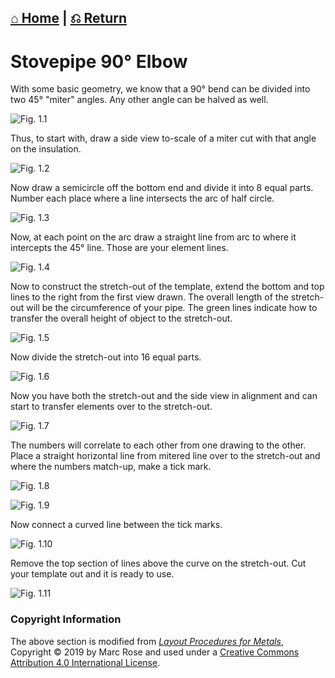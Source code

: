  [⌂ Home](README.md) | [⎌ Return](Metal_Patterns.md)
 ----------

# Stovepipe 90° Elbow
 
With some basic geometry, we know that a 90° bend can be divided into two 45° "miter" angles. Any other angle can be halved as well.

![Fig. 1.1](/Metal_Patterns/img/90_Stovepipe/fig1.01.png)

Thus, to start with, draw a side view to-scale of a miter cut with that angle on the insulation.

![Fig. 1.2](/Metal_Patterns/img/90_Stovepipe/fig1.02.png)

Now draw a semicircle off the bottom end and divide it into 8 equal parts. Number each place where a line intersects the arc of half circle.

![Fig. 1.3](/Metal_Patterns/img/90_Stovepipe/fig1.03.png)

Now, at each point on the arc draw a straight line from arc to where it intercepts the 45° line. Those are your element lines.

![Fig. 1.4](/Metal_Patterns/img/90_Stovepipe/fig1.04.png)

Now to construct the stretch-out of the template, extend the bottom and top lines to the right from the first view drawn. The overall length of the stretch-out will be the circumference of your pipe. The green lines indicate how to transfer the overall height of object to the stretch-out.

![Fig. 1.5](/Metal_Patterns/img/90_Stovepipe/fig1.05.png)

Now divide the stretch-out into 16 equal parts.

![Fig. 1.6](/Metal_Patterns/img/90_Stovepipe/fig1.06.png)

Now you have both the stretch-out and the side view in alignment and can start to transfer elements over to the stretch-out.

 ![Fig. 1.7](/Metal_Patterns/img/90_Stovepipe/fig1.07.png)

The numbers will correlate to each other from one drawing to the other. Place a straight horizontal line from mitered line over to the stretch-out and where the numbers match-up, make a tick mark.

![Fig. 1.8](/Metal_Patterns/img/90_Stovepipe/fig1.08.png)

![Fig. 1.9](/Metal_Patterns/img/90_Stovepipe/fig1.09.png)

Now connect a curved line between the tick marks.

![Fig. 1.10](/Metal_Patterns/img/90_Stovepipe/fig1.10.png)

Remove the top section of lines above the curve on the stretch-out. Cut your template out and it is ready to use.

![Fig. 1.11](/Metal_Patterns/img/90_Stovepipe/fig1.11.png)

### Copyright Information
The above section is modified from [*Layout Procedures for Metals*](https://openoregon.pressbooks.pub/layoutformetals), Copyright © 2019 by Marc Rose and used under a [Creative Commons Attribution 4.0 International License](https://creativecommons.org/licenses/by/4.0/).